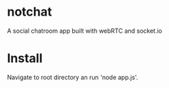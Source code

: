# notchat
A social chatroom app built with webRTC and socket.io

# Install
Navigate to root directory an run 'node app.js'.
